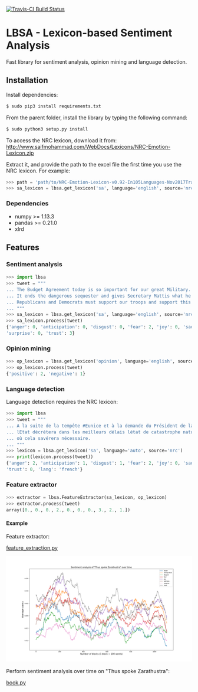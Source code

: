 [![Travis-CI Build Status](https://travis-ci.org/AntoinePassemiers/Lexicon-Based-Sentiment-Analysis.svg?branch=master)](https://travis-ci.org/AntoinePassemiers/Lexicon-Based-Sentiment-Analysis)
# LBSA - Lexicon-based Sentiment Analysis

Fast library for sentiment analysis, opinion mining and language detection.

## Installation

Install dependencies:
```sh
$ sudo pip3 install requirements.txt
```

From the parent folder, install the library by typing the following command:

```sh
$ sudo python3 setup.py install
```

To access the NRC lexicon, download it from:
http://www.saifmohammad.com/WebDocs/Lexicons/NRC-Emotion-Lexicon.zip

Extract it, and provide the path to the excel file the first time you use the NRC lexicon.
For example:
```python
>>> path = 'path/to/NRC-Emotion-Lexicon-v0.92-In105Languages-Nov2017Translations.xlsx'
>>> sa_lexicon = lbsa.get_lexicon('sa', language='english', source='nrc', path=path)
```


### Dependencies

* numpy >= 1.13.3
* pandas >= 0.21.0
* xlrd

## Features

### Sentiment analysis

```python
>>> import lbsa
>>> tweet = """
... The Budget Agreement today is so important for our great Military.
... It ends the dangerous sequester and gives Secretary Mattis what he needs to keep America Great.
... Republicans and Democrats must support our troops and support this Bill!
... """
>>> sa_lexicon = lbsa.get_lexicon('sa', language='english', source='nrc')
>>> sa_lexicon.process(tweet)
{'anger': 0, 'anticipation': 0, 'disgust': 0, 'fear': 2, 'joy': 0, 'sadness': 0, 
'surprise': 0, 'trust': 3}
```

### Opinion mining

```python
>>> op_lexicon = lbsa.get_lexicon('opinion', language='english', source='nrc')
>>> op_lexicon.process(tweet)
{'positive': 2, 'negative': 1}
```

### Language detection

Language detection requires the NRC lexicon:

```python
>>> import lbsa
>>> tweet = """
... A la suite de la tempête #Eunice et à la demande du Président de la République,
... lEtat décrétera dans les meilleurs délais létat de catastrophe naturelle partout
... où cela savérera nécessaire.
... """
>>> lexicon = lbsa.get_lexicon('sa', language='auto', source='nrc')
>>> print(lexicon.process(tweet))
{'anger': 2, 'anticipation': 1, 'disgust': 1, 'fear': 2, 'joy': 0, 'sadness': 2, 'surprise': 2,
'trust': 0, 'lang': 'french'}
```

### Feature extractor

```python
>>> extractor = lbsa.FeatureExtractor(sa_lexicon, op_lexicon)
>>> extractor.process(tweet)
array([0., 0., 0., 2., 0., 0., 0., 3., 2., 1.])
```

#### Example

Feature extractor:

[feature_extraction.py](https://github.com/AntoinePassemiers/Lexicon-Based-Sentiment-Analysis/blob/master/examples/feature_extraction.py)

![alt text](imgs/zarathustra.png)

Perform sentiment analysis over time on "Thus spoke Zarathustra":

[book.py](https://github.com/AntoinePassemiers/Lexicon-Based-Sentiment-Analysis/blob/master/examples/book.py)
